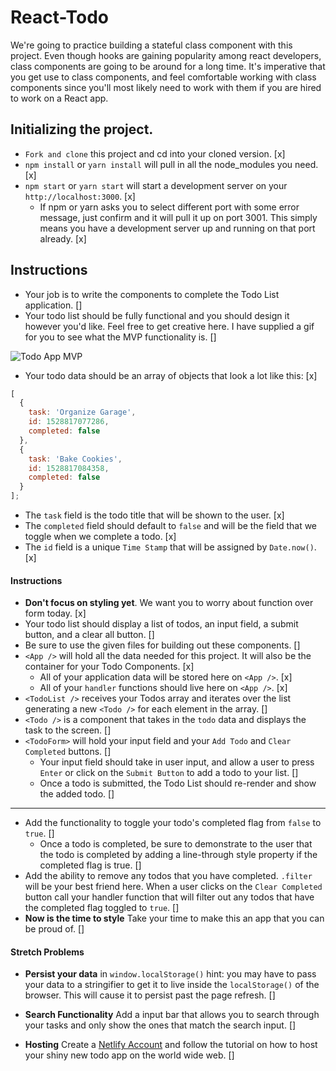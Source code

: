 # React-Todo #

We're going to practice building a stateful class component with this project. Even though hooks are gaining popularity among react developers, class components are going to be around for a long time. It's imperative that you get use to class components, and feel comfortable working with class components since you'll most likely need to work with them if you are hired to work on a React app.

## Initializing the project. ##

- `Fork and clone` this project and cd into your cloned version. [x]
- `npm install` or `yarn install` will pull in all the node_modules you need. [x]
- `npm start` or `yarn start` will start a development server on your `http://localhost:3000`. [x]
  - If npm or yarn asks you to select different port with some error message, just confirm and it will pull it up on port 3001. This simply means you have a development server up and running on that port already. [x]

## Instructions

- Your job is to write the components to complete the Todo List application. []
- Your todo list should be fully functional and you should design it however you'd like. Feel free to get creative here. I have supplied a gif for you to see what the MVP functionality is. []

![Todo App MVP](todo.gif)

- Your todo data should be an array of objects that look a lot like this: [x]

```js
[
  {
    task: 'Organize Garage',
    id: 1528817077286,
    completed: false
  },
  {
    task: 'Bake Cookies',
    id: 1528817084358,
    completed: false
  }
];
```

- The `task` field is the todo title that will be shown to the user. [x]
- The `completed` field should default to `false` and will be the field that we toggle when we complete a todo. [x]
- The `id` field is a unique `Time Stamp` that will be assigned by `Date.now()`. [x]

#### Instructions

- **Don't focus on styling yet**. We want you to worry about function over form today. [x]
- Your todo list should display a list of todos, an input field, a submit button, and a clear all button. []
- Be sure to use the given files for building out these components. []
- `<App />` will hold all the data needed for this project. It will also be the container for your Todo Components. [x]
  - All of your application data will be stored here on `<App />`. [x]
  - All of your `handler` functions should live here on `<App />`. [x]
- `<TodoList />` receives your Todos array and iterates over the list generating a new `<Todo />` for each element in the array. []
- `<Todo />` is a component that takes in the `todo` data and displays the task to the screen. []
- `<TodoForm>` will hold your input field and your `Add Todo` and `Clear Completed` buttons. []
  - Your input field should take in user input, and allow a user to press `Enter` or click on the `Submit Button` to add a todo to your list. []
  - Once a todo is submitted, the Todo List should re-render and show the added todo. []

---

- Add the functionality to toggle your todo's completed flag from `false` to `true`. []
  - Once a todo is completed, be sure to demonstrate to the user that the todo is completed by adding a line-through style property if the completed flag is true. []
- Add the ability to remove any todos that you have completed. `.filter` will be your best friend here. When a user clicks on the `Clear Completed` button call your handler function that will filter out any todos that have the completed flag toggled to `true`. []
- **Now is the time to style** Take your time to make this an app that you can be proud of. []

#### Stretch Problems

- **Persist your data** in `window.localStorage()` hint: you may have to pass your data to a stringifier to get it to live inside the `localStorage()` of the browser. This will cause it to persist past the page refresh. []

- **Search Functionality** Add a input bar that allows you to search through your tasks and only show the ones that match the search input. []

- **Hosting** Create a [Netlify Account](https://www.netlify.com/) and follow the tutorial on how to host your shiny new todo app on the world wide web. []
